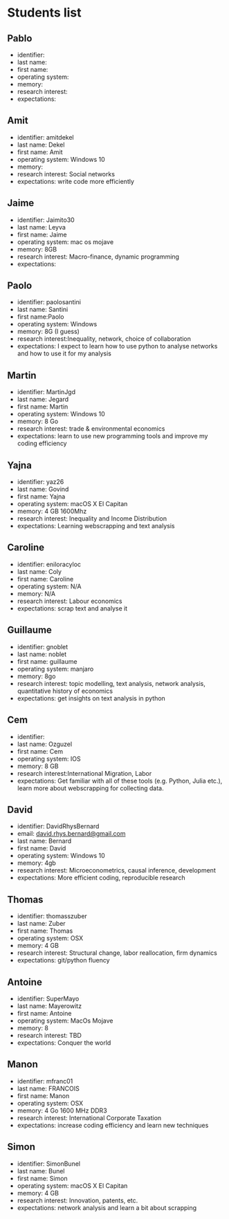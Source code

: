 # Students list

## Pablo

- identifier:
- last name:
- first name:  
- operating system:  
- memory:
- research interest:
- expectations: 

## Amit

- identifier: amitdekel
- last name: Dekel
- first name: Amit
- operating system: Windows 10
- memory:
- research interest: Social networks
- expectations: write code more efficiently

## Jaime

- identifier: Jaimito30
- last name: Leyva
- first name: Jaime
- operating system: mac os mojave
- memory: 8GB
- research interest: Macro-finance, dynamic programming 
- expectations: 

## Paolo

- identifier: paolosantini
- last name: Santini
- first name:Paolo
- operating system: Windows 
- memory: 8G (I guess)
- research interest:Inequality, network, choice of collaboration
- expectations: I expect to learn how to use python to analyse networks and how to use it for my analysis

## Martin

- identifier: MartinJgd
- last name: Jegard
- first name: Martin
- operating system: Windows 10
- memory: 8 Go
- research interest: trade & environmental economics
- expectations: learn to use new programming tools and improve my coding efficiency

## Yajna

- identifier: yaz26
- last name: Govind
- first name: Yajna
- operating system: macOS X El Capitan
- memory: 4 GB 1600Mhz
- research interest: Inequality and Income Distribution
- expectations: Learning webscrapping and text analysis

## Caroline
- identifier: eniloracyloc
- last name: Coly
- first name: Caroline
- operating system: N/A
- memory: N/A
- research interest: Labour economics
- expectations: scrap text and analyse it

## Guillaume

- identifier: gnoblet
- last name: noblet
- first name: guillaume
- operating system: manjaro
- memory: 8go
- research interest: topic modelling, text analysis, network analysis, quantitative history of economics
- expectations: get insights on text analysis in python

## Cem

- identifier:
- last name: Ozguzel
- first name: Cem
- operating system: IOS
- memory: 8 GB
- research interest:International Migration, Labor
- expectations: Get familiar with all of these tools (e.g. Python, Julia etc.), learn more about webscrapping for collecting data.

## David

- identifier: DavidRhysBernard
- email: david.rhys.bernard@gmail.com
- last name: Bernard
- first name:  David
- operating system: Windows 10 
- memory: 4gb
- research interest: Microeconometrics, causal inference, development 
- expectations: More efficient coding, reproducible research


## Thomas

- identifier: thomasszuber
- last name: Zuber  
- first name: Thomas
- operating system: OSX 
- memory: 4 GB
- research interest: Structural change, labor reallocation, firm dynamics 
- expectations: git/python fluency

## Antoine

- identifier: SuperMayo
- last name: Mayerowitz
- first name: Antoine
- operating system: MacOs Mojave
- memory: 8
- research interest: TBD
- expectations: Conquer the world

## Manon

- identifier: mfranc01  
- last name: FRANCOIS
- first name:  Manon
- operating system:  OSX
- memory: 4 Go 1600 MHz DDR3
- research interest: International Corporate Taxation
- expectations: increase coding efficiency and learn new techniques

## Simon

- identifier: SimonBunel
- last name: Bunel
- first name: Simon
- operating system: macOS X El Capitan
- memory: 4 GB
- research interest: Innovation, patents, etc.
- expectations: network analysis and learn a bit about scrapping

